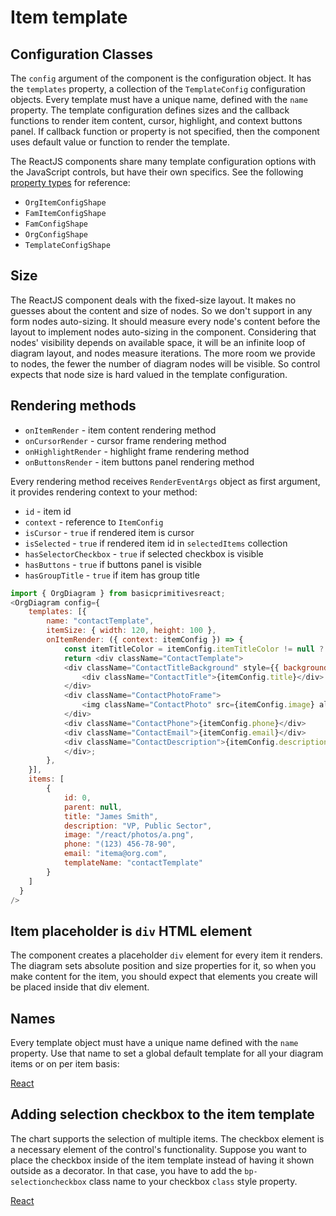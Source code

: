 # Item template

## Configuration Classes
The `config` argument of the component is the configuration object. It has the `templates` property, a collection of the `TemplateConfig` configuration objects. Every template must have a unique name, defined with the `name` property. The template configuration defines sizes and the callback functions to render item content, cursor, highlight, and context buttons panel. If callback function or property is not specified, then the component uses default value or function to render the template.

The ReactJS components share many template configuration options with the JavaScript controls, but have their own specifics. See the following [property types](https://reactjs.org/docs/typechecking-with-proptypes.html) for reference:
* `OrgItemConfigShape`
* `FamItemConfigShape`
* `FamConfigShape`
* `OrgConfigShape`
* `TemplateConfigShape`

## Size
The ReactJS component deals with the fixed-size layout. It makes no guesses about the content and size of nodes. So we don't support in any form nodes auto-sizing. It should measure every node's content before the layout to implement nodes auto-sizing in the component. Considering that nodes' visibility depends on available space, it will be an infinite loop of diagram layout, and nodes measure iterations. The more room we provide to nodes, the fewer the number of diagram nodes will be visible. So control expects that node size is hard valued in the template configuration. 

## Rendering methods
* `onItemRender` - item content rendering method
* `onCursorRender` - cursor frame rendering method
* `onHighlightRender` - highlight frame rendering method
* `onButtonsRender` - item buttons panel rendering method

Every rendering method receives `RenderEventArgs` object as first argument, it provides rendering context to your method:
* `id` - item id
* `context` - reference to `ItemConfig`
* `isCursor` - `true` if rendered item is cursor
* `isSelected` - `true` if rendered item id in `selectedItems` collection
* `hasSelectorCheckbox` - `true` if selected checkbox is visible
* `hasButtons` - `true` if buttons panel is visible
* `hasGroupTitle` - `true` if item has group title

```JavaScript
import { OrgDiagram } from basicprimitivesreact;
<OrgDiagram config={
    templates: [{
        name: "contactTemplate",
        itemSize: { width: 120, height: 100 },
        onItemRender: ({ context: itemConfig }) => {
            const itemTitleColor = itemConfig.itemTitleColor != null ? itemConfig.itemTitleColor : Colors.RoyalBlue;
            return <div className="ContactTemplate">
            <div className="ContactTitleBackground" style={{ backgroundColor: itemTitleColor }}>
                <div className="ContactTitle">{itemConfig.title}</div>
            </div>
            <div className="ContactPhotoFrame">
                <img className="ContactPhoto" src={itemConfig.image} alt={itemConfig.title} />
            </div>
            <div className="ContactPhone">{itemConfig.phone}</div>
            <div className="ContactEmail">{itemConfig.email}</div>
            <div className="ContactDescription">{itemConfig.description}</div>
            </div>;
        },
    }],
    items: [
        {
            id: 0,
            parent: null,
            title: "James Smith",
            description: "VP, Public Sector",
            image: "/react/photos/a.png",
            phone: "(123) 456-78-90",
            email: "itema@org.com",
            templateName: "contactTemplate"
        }
    ]
  }
/>
```

## Item placeholder is `div` HTML element
The component creates a placeholder `div` element for every item it renders. The diagram sets absolute position and size properties for it, so when you make content for the item, you should expect that elements you create will be placed inside that div element. 

## Names
Every template object must have a unique name defined with the `name` property. Use that name to set a global default template for all your diagram items or on per item basis:

[React](../src/Samples/ItemTemplate.js)

## Adding selection checkbox to the item template
The chart supports the selection of multiple items. The checkbox element is a necessary element of the control's functionality. Suppose you want to place the checkbox inside of the item template instead of having it shown outside as a decorator. In that case, you have to add the `bp-selectioncheckbox` class name to your checkbox `class` style property.

[React](../src/Samples/SelectionCheckboxInItemTemplate.js)
